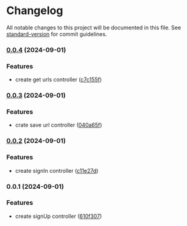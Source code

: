 # Changelog

All notable changes to this project will be documented in this file. See [standard-version](https://github.com/conventional-changelog/standard-version) for commit guidelines.

### [0.0.4](https://github.com/LucianBinner/job-c-17-test-url-shortener/compare/v0.0.3...v0.0.4) (2024-09-01)


### Features

* create get urls controller ([c7c155f](https://github.com/LucianBinner/job-c-17-test-url-shortener/commit/c7c155fa43be13c06bcbfdcead006d154c1bc04f))

### [0.0.3](https://github.com/LucianBinner/job-c-17-test-url-shortener/compare/v0.0.2...v0.0.3) (2024-09-01)


### Features

* crate save url controller ([040a65f](https://github.com/LucianBinner/job-c-17-test-url-shortener/commit/040a65f9a599da401cd9e7f06b11aebdb1d0b7a2))

### [0.0.2](https://github.com/LucianBinner/job-c-17-test-url-shortener/compare/v0.0.1...v0.0.2) (2024-09-01)


### Features

* create signIn controller ([c11e27d](https://github.com/LucianBinner/job-c-17-test-url-shortener/commit/c11e27d8969e293c54ea68b49cef8cdfa90ec351))

### 0.0.1 (2024-09-01)


### Features

* create signUp controller ([610f307](https://github.com/LucianBinner/job-c-17-test-url-shortener/commit/610f30717aae4289191986fb3aa986082987536b))
